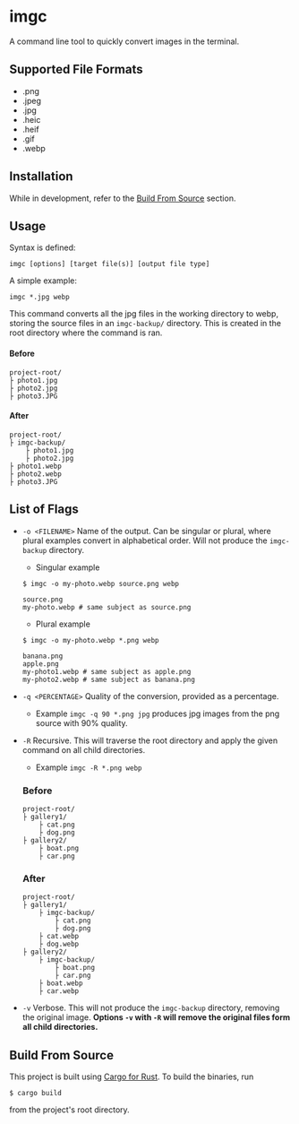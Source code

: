 # imgc

A command line tool to quickly convert images in the terminal. 

## Supported File Formats

- .png
- .jpeg
- .jpg
- .heic
- .heif
- .gif
- .webp

## Installation

While in development, refer to the [Build From Source](#build-from-source) section.

## Usage

Syntax is defined:

```
imgc [options] [target file(s)] [output file type]
```

A simple example:

```
imgc *.jpg webp
```

This command converts all the jpg files in the working directory to webp, storing the source files in an `imgc-backup/` directory. This is created in the root directory where the command is ran.

#### **Before**

```
project-root/
├ photo1.jpg
├ photo2.jpg
├ photo3.JPG
```

#### **After**

```
project-root/
├ imgc-backup/
    ├ photo1.jpg
    ├ photo2.jpg
├ photo1.webp
├ photo2.webp
├ photo3.JPG
```
## List of Flags

- `-o <FILENAME>` Name of the output. Can be singular or plural, where plural examples convert in alphabetical order. Will not produce the `imgc-backup` directory.
    - Singular example
    ```
    $ imgc -o my-photo.webp source.png webp

    source.png
    my-photo.webp # same subject as source.png
    ```
    - Plural example
    ```
    $ imgc -o my-photo.webp *.png webp

    banana.png
    apple.png
    my-photo1.webp # same subject as apple.png
    my-photo2.webp # same subject as banana.png
    ```

- `-q <PERCENTAGE>` Quality of the conversion, provided as a percentage.
    - Example `imgc -q 90 *.png jpg` produces jpg images from the png
        source with 90% quality.
- `-R` Recursive. This will traverse the root directory and apply the given command on all child directories.
    - Example `imgc -R *.png webp`

    ### **Before**
    ```
    project-root/
    ├ gallery1/
        ├ cat.png
        ├ dog.png
    ├ gallery2/
        ├ boat.png
        ├ car.png
    ```

    ### **After**

    ```
    project-root/
    ├ gallery1/
        ├ imgc-backup/ 
            ├ cat.png
            ├ dog.png
        ├ cat.webp
        ├ dog.webp
    ├ gallery2/
        ├ imgc-backup/ 
            ├ boat.png
            ├ car.png
        ├ boat.webp
        ├ car.webp
    ```

- `-v` Verbose. This will not produce the `imgc-backup` directory, removing the original image. **Options `-v` with `-R` will remove the original files form all child directories.**

## Build From Source

This project is built using [Cargo for Rust](https://doc.rust-lang.org/cargo/). To build the binaries, run

```
$ cargo build
```

from the project's root directory.
